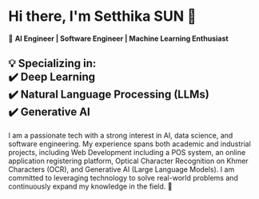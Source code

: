 # Hi there, I'm Setthika SUN 👋  

🔹 **AI Engineer | Software Engineer | Machine Learning Enthusiast**  

💡 **Specializing in**:  
✔️ Deep Learning  
✔️ Natural Language Processing (LLMs)  
✔️ Generative AI  
---
I am a passionate tech with a strong interest in AI, data science, and software engineering. My experience spans both academic and industrial projects, including Web Development including a POS system, an online application registering platform, Optical Character Recognition on Khmer Characters (OCR), and Generative AI (Large Language Models). I am committed to leveraging technology to solve real-world problems and continuously expand my knowledge in the field. 👋

<!--
**Sun-Setthika/Sun-Setthika** is a ✨ _special_ ✨ repository because its `README.md` (this file) appears on your GitHub profile.

Here are some ideas to get you started:

- 🔭 I’m currently working on ...
- 🌱 I’m currently learning ...
- 👯 I’m looking to collaborate on ...
- 🤔 I’m looking for help with ...
- 💬 Ask me about ...
- 📫 How to reach me: ...
- 😄 Pronouns: ...
- ⚡ Fun fact: ...
-->
